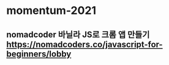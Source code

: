 # momentum-2021

## nomadcoder 바닐라 JS로 크롬 앱 만들기 https://nomadcoders.co/javascript-for-beginners/lobby
